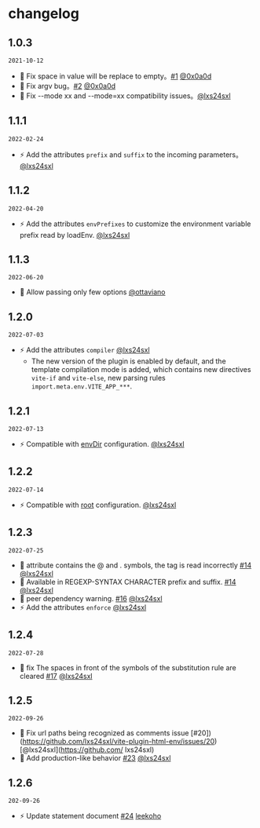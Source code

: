 # changelog

## 1.0.3

`2021-10-12`
- 🐞 Fix space in value will be replace to empty。[#1](https://github.com/lxs24sxl/vite-plugin-html-env/pull/1) [@0x0a0d](https://github.com/0x0a0d)
- 🐞 Fix argv bug。[#2](https://github.com/lxs24sxl/vite-plugin-html-env/pull/2) [@0x0a0d](https://github.com/0x0a0d)
- 🐞 Fix --mode xx and --mode=xx compatibility issues。[@lxs24sxl](https://github.com/lxs24sxl)

## 1.1.1

`2022-02-24`
- ⚡️ Add the attributes `prefix` and `suffix` to the incoming parameters。[@lxs24sxl](https://github.com/lxs24sxl)

## 1.1.2
`2022-04-20`
- ⚡️ Add the attributes `envPrefixes` to customize the environment variable prefix read by loadEnv. [@lxs24sxl](https://github.com/lxs24sxl)

## 1.1.3
`2022-06-20`
- 🐞 Allow passing only few options [@ottaviano](https://github.com/ottaviano)

## 1.2.0
`2022-07-03`
- ⚡️ Add the attributes `compiler` [@lxs24sxl](https://github.com/lxs24sxl)
  - The new version of the plugin is enabled by default, and the template compilation mode is added, which contains new directives `vite-if` and `vite-else`, new parsing rules `import.meta.env.VITE_APP_***`.

## 1.2.1
`2022-07-13`
- ⚡️ Compatible with [envDir](https://github.com/vitejs/vite/blob/main/packages/vite/CHANGELOG.md#envdir-changes) configuration. [@lxs24sxl](https://github.com/lxs24sxl)

## 1.2.2
`2022-07-14`
- ⚡️ Compatible with [root](https://cn.vitejs.dev/config/shared-options.html#root) configuration. [@lxs24sxl](https://github.com/lxs24sxl)

## 1.2.3
`2022-07-25`
- 🐞 attribute contains the @ and . symbols, the tag is read incorrectly [#14](https://github.com/lxs24sxl/vite-plugin-html-env/pull/14) [@lxs24sxl](https://github.com/lxs24sxl)
- 🐞 Available in REGEXP-SYNTAX CHARACTER prefix and suffix. [#14](https://github.com/lxs24sxl/vite-plugin-html-env/pull/14) [@lxs24sxl](https://github.com/lxs24sxl)
- 🐞 peer dependency warning. [#16](https://github.com/lxs24sxl/vite-plugin-html-env/pull/16) [@lxs24sxl](https://github.com/lxs24sxl)
- ⚡️ Add the attributes `enforce` [@lxs24sxl](https://github.com/lxs24sxl)

## 1.2.4
`2022-07-28`
- 🐞 fix The spaces in front of the symbols of the substitution rule are cleared [#17](https://github.com/lxs24sxl/vite-plugin-html-env/pull/17) [@lxs24sxl](https://github.com/lxs24sxl)

## 1.2.5
`2022-09-26`
- 🐞 Fix url paths being recognized as comments issue [#20])(https://github.com/lxs24sxl/vite-plugin-html-env/issues/20) [@lxs24sxl](https://github.com/ lxs24sxl)
- 🐞 Add production-like behavior [#23](https://github.com/lxs24sxl/vite-plugin-html-env/issues/23) [@lxs24sxl](https://github.com/lxs24sxl)

## 1.2.6
`202-09-26`
- ⚡️ Update statement document [#24](https://github.com/lxs24sxl/vite-plugin-html-env/pull/24) [leekoho](https://github.com/leekoho)
